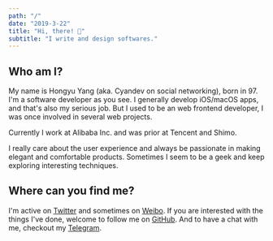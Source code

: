 ```yaml
---
path: "/"
date: "2019-3-22"
title: "Hi, there! 👋"
subtitle: "I write and design softwares."
---
```


## Who am I?

My name is Hongyu Yang (aka. Cyandev on social networking), born in 97. I'm a software developer as you see. I generally develop iOS/macOS apps, and that's also my serious job. But I used to be an web frontend developer, I was once involved in several web projects.

Currently I work at Alibaba Inc. and was prior at Tencent and Shimo.

I really care about the user experience and always be passionate in making elegant and comfortable products. Sometimes I seem to be a geek and keep exploring interesting techniques.

## Where can you find me?

I'm active on [Twitter](https://twitter.com/unixzii) and sometimes on [Weibo](https://www.weibo.com/2834711045). If you are interested with the things I've done, welcome to follow me on [GitHub](https://github.com/unixzii). And to have a chat with me, checkout my [Telegram](https://t.me/cyandev).